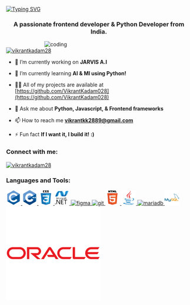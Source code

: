 <a href="https://git.io/typing-svg"><img src="https://readme-typing-svg.demolab.com?font=League+Spartan&weight=900&size=75&duration=1999&pause=1500&center=true&vCenter=true&random=false&width=1250&height=80&lines=Hey!+%F0%9F%91%8B%2C+I'm+VIKRANT" alt="Typing SVG" /></a>
<h3 align="center">A passionate frontend developer & Python Developer from India.</h3>
<img align="right" alt="coding" width="400" src="https://images.app.goo.gl/HEjHnAobWLVtRwYS9">


<p align="left"> <a href="https://twitter.com/vikrantkadam28" target="blank"><img src="https://img.shields.io/twitter/follow/vikrantkadam28?logo=twitter&style=for-the-badge" alt="vikrantkadam28" /></a> </p>

- 🔭 I’m currently working on **JARVIS A.I**

- 🌱 I’m currently learning **AI & MI using Python!**

- 👨‍💻 All of my projects are available at [https://github.com/VikrantKadam028](https://github.com/VikrantKadam028)

- 💬 Ask me about **Python, Javascript, & Frontend frameworks**

- 📫 How to reach me **vikrantkk2889@gmail.com**

- ⚡ Fun fact **If I want it, I build it! :)**

<h3 align="left">Connect with me:</h3>
<p align="left">
<a href="https://twitter.com/vikrantkadam28" target="blank"><img align="center" src="https://raw.githubusercontent.com/rahuldkjain/github-profile-readme-generator/master/src/images/icons/Social/twitter.svg" alt="vikrantkadam28" height="30" width="40" /></a>
</p>

<h3 align="left">Languages and Tools:</h3>
<p align="left"> <a href="https://www.cprogramming.com/" target="_blank" rel="noreferrer"> <img src="https://raw.githubusercontent.com/devicons/devicon/master/icons/c/c-original.svg" alt="c" width="40" height="40"/> </a> <a href="https://www.w3schools.com/cpp/" target="_blank" rel="noreferrer"> <img src="https://raw.githubusercontent.com/devicons/devicon/master/icons/cplusplus/cplusplus-original.svg" alt="cplusplus" width="40" height="40"/> </a> <a href="https://www.w3schools.com/css/" target="_blank" rel="noreferrer"> <img src="https://raw.githubusercontent.com/devicons/devicon/master/icons/css3/css3-original-wordmark.svg" alt="css3" width="40" height="40"/> </a> <a href="https://dotnet.microsoft.com/" target="_blank" rel="noreferrer"> <img src="https://raw.githubusercontent.com/devicons/devicon/master/icons/dot-net/dot-net-original-wordmark.svg" alt="dotnet" width="40" height="40"/> </a> <a href="https://www.figma.com/" target="_blank" rel="noreferrer"> <img src="https://www.vectorlogo.zone/logos/figma/figma-icon.svg" alt="figma" width="40" height="40"/> </a> <a href="https://git-scm.com/" target="_blank" rel="noreferrer"> <img src="https://www.vectorlogo.zone/logos/git-scm/git-scm-icon.svg" alt="git" width="40" height="40"/> </a> <a href="https://www.w3.org/html/" target="_blank" rel="noreferrer"> <img src="https://raw.githubusercontent.com/devicons/devicon/master/icons/html5/html5-original-wordmark.svg" alt="html5" width="40" height="40"/> </a> <a href="https://www.java.com" target="_blank" rel="noreferrer"> <img src="https://raw.githubusercontent.com/devicons/devicon/master/icons/java/java-original.svg" alt="java" width="40" height="40"/> </a> <a href="https://mariadb.org/" target="_blank" rel="noreferrer"> <img src="https://www.vectorlogo.zone/logos/mariadb/mariadb-icon.svg" alt="mariadb" width="40" height="40"/> </a> <a href="https://www.mysql.com/" target="_blank" rel="noreferrer"> <img src="https://raw.githubusercontent.com/devicons/devicon/master/icons/mysql/mysql-original-wordmark.svg" alt="mysql" width="40" height="40"/> </a> <a href="https://www.oracle.com/" target="_blank" rel="noreferrer"> <img src="https://raw.githubusercontent.com/devicons/devicon/master/icons/oracle/oracle-original.svg" 
![VikrantKadam028's Stats] (https://github-readme-stats.vercel.app/api?username=VikrantKadam028&theme=tokyonight&show_icons=true&hide_border=false&count_private=true)
